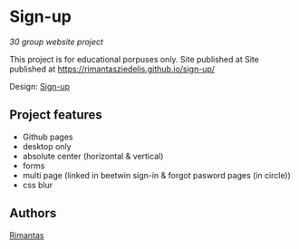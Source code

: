 <!--
maste vs basic structure
><!--
![LICENSE](https://img.shields.io/badge/license-MIT-blue.svg?style=flat-square)
![Security Status](https://img.shields.io/security-headers?label=Security&url=https%3A%2F%2Fgithub.com&style=flat-square)
![Gluten Status](https://img.shields.io/badge/Gluten-Free-green.svg)
![Eco Status](https://img.shields.io/badge/ECO-Friendly-green.svg)
-->
# Sign-up

_30 group website project_

This project is for educational porpuses only. 
Site published at Site published at https://rimantasziedelis.github.io/sign-up/

Design: [Sign-up](https://cdn.discordapp.com/attachments/850245533838868480/850246368214908970/day1dr.png)

## Project features

- Github pages
- desktop only
- absolute center (horizontal & vertical)
- forms
- multi page (linked in beetwin sign-in & forgot pasword pages (in circle))
- css blur


## Authors

[Rimantas](https://github.com/RimantasZiedelis)
<!--ADDITIONAL CHANGE>
<!--initial commit>
